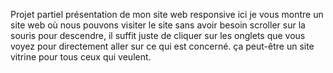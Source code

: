Projet partiel
présentation de mon site web responsive
ici je vous montre un site web où nous pouvons visiter le site sans avoir besoin scroller sur la souris pour descendre, il suffit juste de cliquer sur les onglets que vous voyez pour directement aller sur ce qui est concerné.
ça peut-être un site vitrine pour tous ceux qui veulent.
